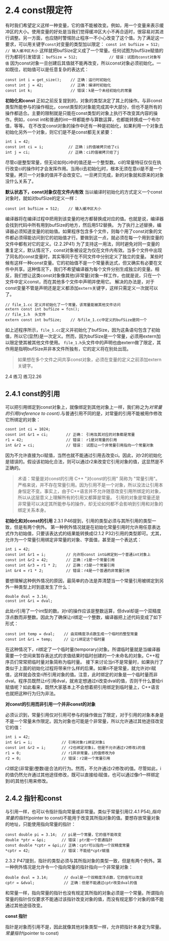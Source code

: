 2.4 const限定符
==
  有时我们希望定义这样一种变量，它的值不能被改变。例如，用一个变量来表示缓冲区的大小。使用变量的好处是当我们觉得缓冲区大小不再合适时，很容易对其进行调整。另一方面，也应随时警惕防止程序一不小心改变了这个值。为了满足这一要求，可以用关键字`const`对变量的类型加以限定：
  `const int bufSize = 512;    // 输入缓冲区大小`
  这样就把bufSize定义成了一个常量。任何试图为bufSize赋值的行为都将引发错误：
  `bufSize = 512;              // 错误：试图向const对象写值`
  因为const对象一旦创建后其值就不能再改变，所以const对象必须初始化。一如既往，初始值可以是任意复杂的表达式：
  ```
  const int i = get_size();    // 正确：运行时初始化
  const int j = 42;            // 正确：编译时初始化
  const int k;                 // 错误：k是一个未经初始化的常量
  ```

**初始化和const**
  正如之前反复提到的，对象的类型决定了其上的操作。与非const类型所能参与的操作相比，const类型的对象能完成其中大部分，但也不是所有的操作都适合。主要的限制就是只能在const类型的对象上执行不改变其内容的操作。例如，const int和普通的int一样都能参与算数运算，也都能转换成一个布尔值，等等。
  在不改变const对象的操作中还有一种是初始化，如果利用一个对象去初始化另外一个对象，则它们是不是const都无关紧要：
  ```
  int i = 42;
  const int ci = i;           // 正确：i的值被拷贝给了ci
  int j = ci;                 // 正确：ci的值被拷贝给了j
  ```
  尽管ci是整型常量，但无论如何ci中的值还是一个整型数。ci的常量特征仅仅在执行改变ci的操作时才会发挥作用。当用ci去初始化j时，根本无须在意ci是不是一个常量。拷贝一个对象的值并不会改变它。一旦拷贝完成，新的对象就和原来的对象没什么关系了。

**默认状态下，const对象仅在文件内有效**
  当以编译时初始化的方式定义一个const对象时，就如对bufSize的定义一样：
  ```
  const int bufSize = 512;    // 输入缓冲区大小
  ```
  编译器将在编译过程中把用到该变量的地方都替换成对应的值。也就是说，编译器会找到代码中所有用到bufSize的地方，然后用512替换。
  为了执行上述替换，编译器必须知道变量的初始值。如果程序包含多个文件，则每个用了const对象的文件都必须得能访问到它的初始值才行。要做到这一点，就必须在每一个用到变量的文件中都有对它的定义。(2.2.2P41)
  为了支持这一用法，同时避免对同一变量的重复定义，默认情况下，const对象被设定为仅在文件内有效。当多个文件中出现了同名的const变量时，其实等同于在不同文件中分别定义了独立的变量。
  某些时候有这样一种const变量。它的初始值不是一个常量表达式，但又确实有必要在文件中共享。这种情况下，我们不希望编译器为每个文件分别生成独立的变量。相反，我们想让这类const对象像其他(非常量)对象一样工作，也就是说，只在一个文件中定义const，而在其他多个文件中声明并使用它。
  解决的办法是，对于const变量不管是声明还是定义都添加`extern`关键字，这样只需定义一次就可以了。
  ```
  // file_1.cc 定义并初始化了一个常量，该常量能被其他文件访问
  extern const int bufSize = fcn();
  // file_1.h  头文件
  extern const int bufSize;    // 与file_1.cc中定义的bufSize是同一个
  ```
  如上述程序所示，`file_1.cc`定义并初始化了bufSize，因为这条语句包含了初始值，所以它(显然)是一次定义。然而，因为bufSize是一个常量，必须用extern加以限定使其被其他文件使用。
  `file_1.h`头文件中的声明也由extern做了限定，其作用是指明bufSize并非本文件所独有，它的定义将在别处出现。
  > 如果想在多个文件之间共享const对象，必须在变量的定义之前添加extern关键字。
  
2.4 练习
练习2.26
  
2.4.1 const的引用
--
  可以把引用绑定到const对象上，就像绑定到其他对象上一样，我们称之为*对常量的引用(reference to cosnt)*.与普通引用不同的是，对常量的引用不能被用作修改它所绑定的对象：
  ```
  cosnt int ci = 1024;
  cosnt int &r1 = ci;        // 正确： 引用及其对应的对象都是常量
  r1 = 42;                   // 错误： r1是对常量的引用
  int &r2 = ci;              // 错误： 试图让一个非常量引用指向一个常量对象
  ```
  因为不允许直接为ci赋值，当然也就不能通过引用去改变ci。因此，对r2的初始化是错误的。假设该初始化合法，则可以通过r2来改变它引用对象的值，这显然是不正确的。
  >  术语：常量是对const的引用
  > C++ "对const的引用" 简称为 "常量引用"。
  > 严格来说，并不存在常量引用。因为引用不是一个对象，所以没法让引用本身恒定不变。事实上，由于C++语言并不允许随意改变引用所绑定的对象，所以从这层意义上理解所有的引用又都算是常量。
  > 引用的对象是常量还是非常量可以决定其所能参与的操作，却无论如何都不会影响到引用和对象的绑定关系本身。

**初始化和对const的引用**
  2.3.1 P46提到，引用的类型必须与其所引用的类型一致，但是有两个例外。
  第一种例外情况就是在初始化常量引用时允许用任意表达式作为初始值，只要该表达式的结果能转换成(2.1.2 P32)引用的类型即可。尤其，允许为一个常量引用绑定非常量的对象、字面值，甚至是一个表达式：
  ```
  int i = 42;
  const int &r1 = i;         // 允许将const int&绑定到一个普通int对象上
  const int &r2 = 42;        // 正确：r1是一个常量引用
  const int &r3 = r1 * 2;    // 正确：r3是一个常量引用
  int &r4 = r1 * 2;          // 错误：r4是一个普通的非常量引用
  ```
  要想理解这种例外情况的原因，最简单的办法是弄清楚当一个常量引用被绑定到另外一种类型上时到底发生了什么：
  ```
  double dval = 3.14;
  const int &ri = dval; 
  ```
  此处ri引用了一个int型的数。对ri的操作应该是整数运算，但dval却是一个双精度浮点数而非整数。因此为了确保让ri绑定一个整数，编译器把上述代码变成了如下形式：
  ```
  const int temp = dval;    // 由双精度浮点数生成一个临时的整型常量
  const int &ri = temp;     // 让ri绑定这个临时量
  ```
  在这种情况下，ri绑定了一个临时量(temporary)对象。所谓临时量就是当编译器需要一个空间来暂存表达式的求值结果时临时创建的一个未命名的对象。C++程序员们常常把临时量对象简称为临时量。
  接下来讨论当ri不是常量时，如果执行了类似于上面的初始化过程将带来什么样的后果。如果ri不是常量，就允许对ri赋值，这样就会改变ri所引用对象的值。注意，此时绑定的对象是一个临时量而非dval。程序员既然让ri引用dval，就肯定想通过ri改变dval的值，否则干什么要给ri赋值呢？如此看来，既然大家基本上不会想着把引用绑定到临时量上，C++语言也就把这种行为归为非法。

**对const的引用而非引用一个并非const的对象**
  
  必须认识到，常量引用仅对引用可参与的操作做出了限定，对于引用的对象本身是不是一个常量未作限定。因为对象也可能是个非常量，所以允许通过其他途径改变它的值：
  ```
  int i = 42;
  int &ri = i;             // 引用对象ri绑定对象i
  const int &r2 = i;       // r2也绑定对象i，但是不允许通过r2修改i的值
  r1 = 0;                  // r1并非常量，i的值修改为0
  r2 = 0;                  // 错误：r2是一个常量引用
  ```
  r2绑定(非常量)整数i是合法的行为。然而，不允许通过r2修改i的值。尽管如此，i的值仍然允许通过其他途径修改，既可以直接给i赋值，也可以通过像r1一样绑定到i的其他引用来修改。

2.4.2 指针和const
--
  与引用一样，也可以令指针指向常量或非常量。类似于常量引用(2.4.1 P54),*指向常量的指针*(pointer to const)不能用于改变其所指对象的值。要想存放常量对象的地址，只能使用指向常量的指针：
  ```
  const double pi = 3.14;  // pi是一个常量，它的值不能改变
  double *ptr = &pi;       // 错误：ptr是一个普通指针
  const double *cptr = &pi;// 正确：cptr可以指向一个双精度常量
  *cptr = 42;              // 错误：不能给*cptr赋值
  ```
  2.3.2 P47提到，指针的类型必须与其所指对象的类型一致，但是有两个例外。第一种例外情况是允许令一个指向常量的指针指向一个非常量对象：
  ```
  double dval = 3.14;       // dval是一个双精度浮点数，它的值可以改变
  cptr = &dval;             // 正确：但是不能通过cptr改变dval的值
  ```
  和常量一样，指向常量的指针也没有规定其所指的对象必须是一个常量。所谓指向常量的指针仅仅要求不能通过该指针改变对象的值，而没有规定那个对象的值不能通过其他途径改变。

**const 指针**

  指针是对象而引用不是，因此就像其他对象类型一样，允许把指针本身定为常量。*常量指针*(pointer to const)
